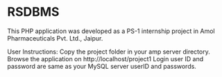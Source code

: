 # RSDBMS
This PHP application was developed as a PS-1 internship project in Amol Pharmaceuticals Pvt. Ltd., Jaipur. 

User Instructions:
Copy the project folder in your amp server directory. Browse the application on http://localhost/project1
Login user ID and password are same as your MySQL server userID and passwords.
